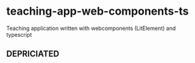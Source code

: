 # teaching-app-web-components-ts
Teaching application written with webcomponents (LitElement) and typescript 

## DEPRICIATED
